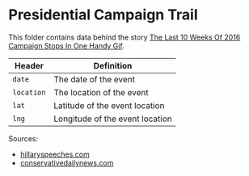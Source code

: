 # Presidential Campaign Trail

This folder contains data behind the story [The Last 10 Weeks Of 2016 Campaign Stops In One Handy Gif](http://fivethirtyeight.com/features/the-last-10-weeks-of-2016-campaign-stops-in-one-handy-gif/).

Header | Definition
---|---------
`date` | The date of the event
`location` | The location of the event
`lat` | Latitude of the event location
`lng` | Longitude of the event location

Sources:
* [hillaryspeeches.com](https://hillaryspeeches.com/)
* [conservativedailynews.com](http://www.conservativedailynews.com/)
